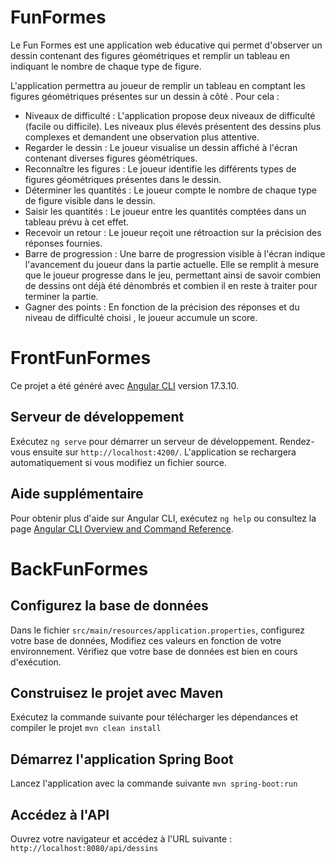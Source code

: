 # FunFormes

Le Fun Formes est une application web éducative qui permet d'observer un dessin contenant des figures géométriques et remplir un tableau en indiquant le nombre de chaque type de figure. 

L'application permettra au joueur de remplir un tableau en comptant les figures géométriques présentes sur un dessin à côté . Pour cela :

- Niveaux de difficulté : L'application propose deux niveaux de difficulté (facile ou difficile). Les niveaux plus élevés présentent des dessins plus complexes et demandent une observation plus attentive.
- Regarder le dessin : Le joueur visualise un dessin affiché à l'écran contenant diverses figures géométriques.
- Reconnaître les figures : Le joueur identifie les différents types de figures géométriques présentes dans le dessin.
- Déterminer les quantités : Le joueur compte le nombre de chaque type de figure visible dans le dessin.
- Saisir les quantités : Le joueur entre les quantités comptées dans un tableau prévu à cet effet.
- Recevoir un retour : Le joueur reçoit une rétroaction sur la précision des réponses fournies.
- Barre de progression : Une barre de progression visible à l'écran indique l'avancement du joueur dans la partie actuelle. Elle se remplit à mesure que le joueur progresse dans le jeu, permettant ainsi de savoir combien de dessins ont déjà été dénombrés et combien il en reste à traiter pour terminer la partie.
- Gagner des points : En fonction de la précision des réponses et du niveau de difficulté choisi , le joueur accumule un score.

# FrontFunFormes

Ce projet a été généré avec [Angular CLI](https://github.com/angular/angular-cli) version 17.3.10.

## Serveur de développement

Exécutez `ng serve` pour démarrer un serveur de développement. Rendez-vous ensuite sur `http://localhost:4200/`. L'application se rechargera automatiquement si vous modifiez un fichier source.


## Aide supplémentaire

Pour obtenir plus d'aide sur Angular CLI, exécutez `ng help` ou consultez la page [Angular CLI Overview and Command Reference](https://angular.io/cli).

# BackFunFormes

## Configurez la base de données

Dans le fichier `src/main/resources/application.properties`, configurez votre base de données,
Modifiez ces valeurs en fonction de votre environnement. Vérifiez que votre base de données est bien en cours d'exécution.

## Construisez le projet avec Maven

Exécutez la commande suivante pour télécharger les dépendances et compiler le projet `mvn clean install`

## Démarrez l'application Spring Boot

Lancez l'application avec la commande suivante `mvn spring-boot:run`

## Accédez à l'API

Ouvrez votre navigateur et accédez à l'URL suivante : `http://localhost:8080/api/dessins`








